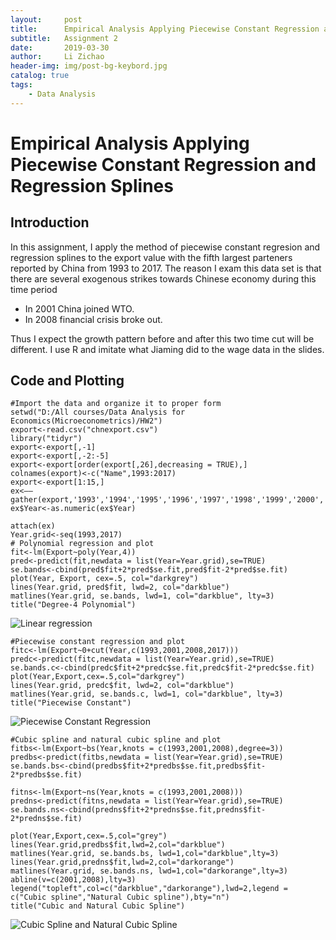 ```yaml
---
layout:     post
title:      Empirical Analysis Applying Piecewise Constant Regression and Regression Splines
subtitle:   Assignment 2
date:       2019-03-30
author:     Li Zichao
header-img: img/post-bg-keybord.jpg
catalog: true
tags:
    - Data Analysis
---
```

# Empirical Analysis Applying Piecewise Constant Regression and Regression Splines

## Introduction

In this assignment, I apply the method of piecewise constant regresion and regression splines to the export value with the fifth largest
parteners reported by China from 1993 to 2017. The reason I exam this data set is that there are several exogenous strikes towards Chinese 
economy during this time period
  - In 2001 China joined WTO.
  - In 2008 financial crisis broke out.
  
Thus I expect the growth pattern before and after this two time cut will be different. I use R and imitate what Jiaming did to the wage 
data in the slides.

## Code and Plotting


    #Import the data and organize it to proper form 
    setwd("D:/All courses/Data Analysis for Economics(Microeconometrics)/HW2")  
    export<-read.csv("chnexport.csv")  
    library("tidyr")  
    export<-export[,-1]  
    export<-export[,-2:-5]  
    export<-export[order(export[,26],decreasing = TRUE),]  
    colnames(export)<-c("Name",1993:2017)  
    export<-export[1:15,]  
    ex<——gather(export,'1993','1994','1995','1996','1997','1998','1999','2000','2001','2002','2003','2004','2005','2006','2007','2008','2009','2010','2011','2012','2013','2014','2015','2016',key="Year",value="Export")  
    ex$Year<-as.numeric(ex$Year)  

    attach(ex)  
    Year.grid<-seq(1993,2017)  
    # Polynomial regression and plot  
    fit<-lm(Export~poly(Year,4))  
    pred<-predict(fit,newdata = list(Year=Year.grid),se=TRUE)  
    se.bands<-cbind(pred$fit+2*pred$se.fit,pred$fit-2*pred$se.fit)  
    plot(Year, Export, cex=.5, col="darkgrey")   
    lines(Year.grid, pred$fit, lwd=2, col="darkblue")   
    matlines(Year.grid, se.bands, lwd=1, col="darkblue", lty=3)  
    title("Degree-4 Polynomial")  

![Linear regression](https://github.com/Lzc563236/Lzc563236.github.io/blob/master/img/lmc.png)


    #Piecewise constant regression and plot  
    fitc<-lm(Export~0+cut(Year,c(1993,2001,2008,2017)))  
    predc<-predict(fitc,newdata = list(Year=Year.grid),se=TRUE)  
    se.bands.c<-cbind(predc$fit+2*predc$se.fit,predc$fit-2*predc$se.fit)  
    plot(Year,Export,cex=.5,col="darkgrey")  
    lines(Year.grid, predc$fit, lwd=2, col="darkblue")  
    matlines(Year.grid, se.bands.c, lwd=1, col="darkblue", lty=3)  
    title("Piecewise Constant")  

![Piecewise Constant Regression](https://github.com/Lzc563236/Lzc563236.github.io/blob/master/img/lmc.png)


    #Cubic spline and natural cubic spline and plot
    fitbs<-lm(Export~bs(Year,knots = c(1993,2001,2008),degree=3))  
    predbs<-predict(fitbs,newdata = list(Year=Year.grid),se=TRUE)  
    se.bands.bs<-cbind(predbs$fit+2*predbs$se.fit,predbs$fit-2*predbs$se.fit)  

    fitns<-lm(Export~ns(Year,knots = c(1993,2001,2008)))  
    predns<-predict(fitns,newdata = list(Year=Year.grid),se=TRUE)  
    se.bands.ns<-cbind(predns$fit+2*predns$se.fit,predns$fit-2*predns$se.fit)  

    plot(Year,Export,cex=.5,col="grey")  
    lines(Year.grid,predbs$fit,lwd=2,col="darkblue")  
    matlines(Year.grid, se.bands.bs, lwd=1,col="darkblue",lty=3)  
    lines(Year.grid,predns$fit,lwd=2,col="darkorange")  
    matlines(Year.grid, se.bands.ns, lwd=1,col="darkorange",lty=3)  
    abline(v=c(2001,2008),lty=3)  
    legend("topleft",col=c("darkblue","darkorange"),lwd=2,legend = c("Cubic spline","Natural Cubic spline"),bty="n")  
    title("Cubic and Natural Cubic Spline")  

![Cubic Spline and Natural Cubic Spline](https://github.com/Lzc563236/Lzc563236.github.io/blob/master/img/lmbsns.png)
